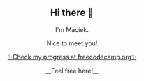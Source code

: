 <h2 align="center"> Hi there 👋</h2>
<p align="center"> I'm Maciek.</p>
<p align="center"> Nice to meet you!</p>
<p align="center">
<a href="https://www.freecodecamp.org/fccc2ff190b-9906-41fd-965e-dcf9c64b9d5f">✨Check my progress at freecodecamp.org✨</a></p>
<p align="center">__Feel free here!__</p>

<!--
**7799043/7799043** is a ✨ _special_ ✨ repository because its `README.md` (this file) appears on your GitHub profile.

Here are some ideas to get you started:

- 🔭 I’m currently working on ...
- 🌱 I’m currently learning ...
- 👯 I’m looking to collaborate on ...
- 🤔 I’m looking for help with ...
- 💬 Ask me about ...
- 📫 How to reach me: ...
- 😄 Pronouns: ...
- ⚡ Fun fact: ...
-->
